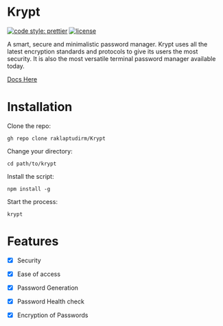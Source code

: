 # Krypt
[![code style: prettier](https://img.shields.io/badge/code_style-prettier-ff69b4.svg?style=flat)](https://github.com/prettier/prettier)
[![license](https://img.shields.io/badge/license-MIT-blue.svg)](https://github.com/Mkorp-Official/Krypt/blob/main/LICENSE)

 A smart, secure and minimalistic password manager. Krypt uses all the latest encryption standards and protocols to give its users the most security. It is also the most versatile terminal password manager available today.
 
[Docs Here](https://github.com/Mkorp-Official/Krypt/wiki)

# Installation

Clone the repo:

```
gh repo clone raklaptudirm/Krypt
```

Change your directory:

```
cd path/to/krypt
```

Install the script:

```
npm install -g
```

Start the process:

```
krypt
```

# Features

- [x] Security
- [x] Ease of access
- [x] Password Generation
- [x] Password Health check
- [x] Encryption of Passwords



